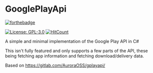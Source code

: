 # GooglePlayApi
[![forthebadge](https://forthebadge.com/images/badges/made-with-c-sharp.svg)](https://forthebadge.com)

[![License: GPL-3.0](https://img.shields.io/github/license/rtm516/GooglePlayApi)](LICENSE)
[![HitCount](https://hits.dwyl.com/rtm516/GooglePlayApi.svg?style=flat)](http://hits.dwyl.com/rtm516/GooglePlayApi)

A simple and minimal implementation of the Google Play API in C#

This isn't fully featured and only supports a few parts of the API, these being fetching app information and fetching download/delivery data.

Based on https://gitlab.com/AuroraOSS/gplayapi/

